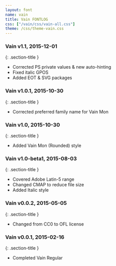 ```yaml
---
layout: font
name: vain
title: Vain FONTLOG
css: ["/vain/css/vain-all.css"]
theme: /css/theme-vain.css
---
```


### Vain v1.1, 2015-12-01
{: .section-title }

- Corrected PS private values & new auto-hinting
- Fixed italic GPOS
- Added EOT & SVG packages

### Vain v1.0.1, 2015-10-30
{: .section-title }

- Corrected preferred family name for Vain Mon

### Vain v1.0, 2015-10-30
{: .section-title }

- Added Vain Mon (Rounded) style

### Vain v1.0-beta1, 2015-08-03
{: .section-title }

- Covered Adobe Latin-5 range
- Changed CMAP to reduce file size
- Added Italic style

### Vain v0.0.2, 2015-05-05
{: .section-title }

- Changed from CC0 to OFL license

### Vain v0.0.1, 2015-02-16
{: .section-title }

- Completed Vain Regular
